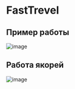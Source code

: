 # FastTrevel
## Пример работы
![image](https://user-images.githubusercontent.com/74792658/230691952-0b1e9620-da6f-4f4d-93d6-6d2db4e63a90.png)
## Работа якорей
![image](https://user-images.githubusercontent.com/74792658/230719434-70a81c18-6fa0-47fd-a935-bd192c339677.png)
